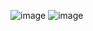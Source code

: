 ![image](https://github.com/Rahul-chaurasiya/Leetcode-Practice-Problem/assets/77222540/fc825603-8261-4cbe-a137-19fae0cdcc95)
![image](https://github.com/Rahul-chaurasiya/Leetcode-Practice-Problem/assets/77222540/9086f4f0-3326-4464-8d96-ec42520c1eb9)
